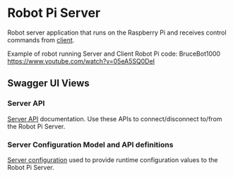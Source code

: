 # Robot Pi Server

Robot server application that runs on the Raspberry Pi and receives control commands from [client](../RobotPiClient/README.md).

Example of robot running Server and Client Robot Pi code: BruceBot1000 https://www.youtube.com/watch?v=05eA5SQ0DeI

## Swagger UI Views

### Server API
[Server API](https://yarg0007.github.io/RobotPiServer/swaggerdist/index.html?spec=../src/main/resources/api/openapi.yaml) documentation. Use these APIs to connect/disconnect to/from the Robot Pi Server.

### Server Configuration Model and API definitions
[Server configuration](https://yarg0007.github.io/RobotPiServer/swaggerdist/index.html?spec=../src/main/resources/api/configuration.yaml) used to provide runtime configuration values to the Robot Pi Server.


